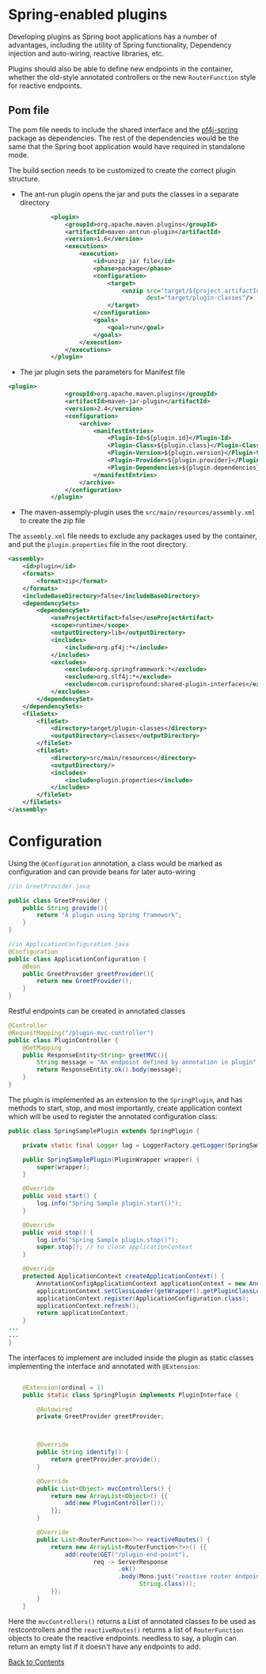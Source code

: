 # Spring-enabled plugins

Developing plugins as Spring boot applications has a number of advantages, including the utility of 
Spring functionality, Dependency injection and auto-wiring, reactive libraries, etc. 

Plugins should also be able to define new endpoints in the container, whether the old-style annotated 
controllers or the new ```RouterFunction``` style for reactive endpoints.  

## Pom file

The pom file needs to include the shared interface and the [pf4j-spring](https://github.com/pf4j/pf4j-spring) package as dependencies. 
The rest of the dependencies would be the same that the Spring boot application would have required
in standalone mode. 

The build section needs to be customized to create the correct plugin structure. 

* The ant-run plugin opens the jar and puts the classes in a separate directory

```xml
            <plugin>
                <groupId>org.apache.maven.plugins</groupId>
                <artifactId>maven-antrun-plugin</artifactId>
                <version>1.6</version>
                <executions>
                    <execution>
                        <id>unzip jar file</id>
                        <phase>package</phase>
                        <configuration>
                            <target>
                                <unzip src="target/${project.artifactId}-${project.version}.${project.packaging}"
                                       dest="target/plugin-classes"/>
                            </target>
                        </configuration>
                        <goals>
                            <goal>run</goal>
                        </goals>
                    </execution>
                </executions>
            </plugin>
```

* The jar plugin sets the parameters for Manifest file

```xml
<plugin>
                <groupId>org.apache.maven.plugins</groupId>
                <artifactId>maven-jar-plugin</artifactId>
                <version>2.4</version>
                <configuration>
                    <archive>
                        <manifestEntries>
                            <Plugin-Id>${plugin.id}</Plugin-Id>
                            <Plugin-Class>${plugin.class}</Plugin-Class>
                            <Plugin-Version>${plugin.version}</Plugin-Version>
                            <Plugin-Provider>${plugin.provider}</Plugin-Provider>
                            <Plugin-Dependencies>${plugin.dependencies}</Plugin-Dependencies>
                        </manifestEntries>
                    </archive>
                </configuration>
            </plugin>
```

* The maven-assemply-plugin uses the ```src/main/resources/assembly.xml``` to create the zip file

The ```assembly.xml``` file needs to exclude any packages used by the container,
and put the ```plugin.properties``` file in the root directory.

```xml
<assembly>
    <id>plugin</id>
    <formats>
        <format>zip</format>
    </formats>
    <includeBaseDirectory>false</includeBaseDirectory>
    <dependencySets>
        <dependencySet>
            <useProjectArtifact>false</useProjectArtifact>
            <scope>runtime</scope>
            <outputDirectory>lib</outputDirectory>
            <includes>
                <include>org.pf4j:*</include>
            </includes>
            <excludes>
                <exclude>org.springframework:*</exclude>
                <exclude>org.slf4j:*</exclude>
                <exclude>com.curisprofound:shared-plugin-interfaces</exclude>
            </excludes>
        </dependencySet>
    </dependencySets>
    <fileSets>
        <fileSet>
            <directory>target/plugin-classes</directory>
            <outputDirectory>classes</outputDirectory>
        </fileSet>
        <fileSet>
            <directory>src/main/resources</directory>
            <outputDirectory/>
            <includes>
                <include>plugin.properties</include>
            </includes>
        </fileSet>
    </fileSets>
</assembly>
```

# Configuration 

Using the ```@Configuration``` annotation, a class would be marked as configuration and can provide beans for later auto-wiring

```java
//in GreetProvider.java

public class GreetProvider {
    public String provide(){
        return "A plugin using Spring framework";
    }
}

//in ApplicationConfiguration.java
@Configuration
public class ApplicationConfiguration {
    @Bean
    public GreetProvider greetProvider(){
        return new GreetProvider();
    }
}
```

Restful endpoints can be created in annotated classes

```java
@Controller
@RequestMapping("/plugin-mvc-controller")
public class PluginController {
    @GetMapping
    public ResponseEntity<String> greetMVC(){
        String message = "An endpoint defined by annotation in plugin";
        return ResponseEntity.ok().body(message);
    }
}
```

The plugin is implemented as an extension to the ```SpringPlugin```, and has 
methods to start, stop, and most importantly, create application context which 
will be used to register the annotated configuration class:

```java
public class SpringSamplePlugin extends SpringPlugin {

    private static final Logger log = LoggerFactory.getLogger(SpringSamplePlugin.class);

    public SpringSamplePlugin(PluginWrapper wrapper) {
        super(wrapper);
    }

    @Override
    public void start() {
        log.info("Spring Sample plugin.start()");
    }

    @Override
    public void stop() {
        log.info("Spring Sample plugin.stop()");
        super.stop(); // to close applicationContext
    }

    @Override
    protected ApplicationContext createApplicationContext() {
        AnnotationConfigApplicationContext applicationContext = new AnnotationConfigApplicationContext();
        applicationContext.setClassLoader(getWrapper().getPluginClassLoader());
        applicationContext.register(ApplicationConfiguration.class);
        applicationContext.refresh();
        return applicationContext;
    }
...
...
}
```

The interfaces to implement are included inside the plugin as static classes implementing the interface and annotated with ```@Extension```:

```java

    @Extension(ordinal = 1)
    public static class SpringPlugin implements PluginInterface {

        @Autowired
        private GreetProvider greetProvider;



        @Override
        public String identify() {
            return greetProvider.provide();
        }

        @Override
        public List<Object> mvcControllers() {
            return new ArrayList<Object>() {{
                add(new PluginController());
            }};
        }

        @Override
        public List<RouterFunction<?>> reactiveRoutes() {
            return new ArrayList<RouterFunction<?>>() {{
                add(route(GET("/plugin-end-point"),
                        req -> ServerResponse
                               .ok()
                               .body(Mono.just("reactive router endpoint"),
                                     String.class)));
            }};
        }
    }
```

Here the ```mvcControllers()``` returns a List of annotated classes to be used as restcontrollers and the ```reactiveRoutes()``` returns a list of ```RouterFunction``` objects to create the reactive endpoints. needless to say, 
a plugin can return an empty list if it doesn't have any endpoints to add.

[Back to Contents](../../../#contents)
